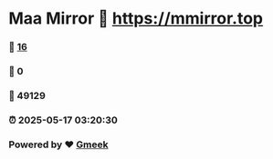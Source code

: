 # Maa Mirror :link: https://mmirror.top 
### :page_facing_up: [16](https://mmirror.top/tag.html) 
### :speech_balloon: 0 
### :hibiscus: 49129 
### :alarm_clock: 2025-05-17 03:20:30 
### Powered by :heart: [Gmeek](https://github.com/Meekdai/Gmeek)
